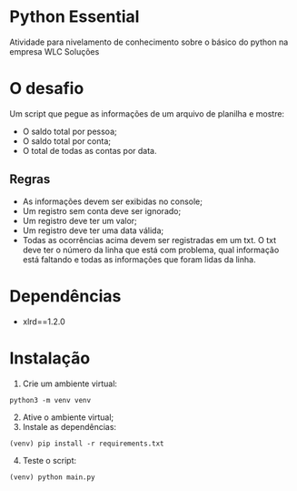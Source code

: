 # Python Essential
Atividade para nivelamento de conhecimento sobre o básico do python na empresa WLC Soluções

# O desafio
Um script que pegue as informações de um arquivo de planilha e mostre:
- O saldo total por pessoa;
- O saldo total por conta;
- O total de todas as contas por data.

## Regras
- As informações devem ser exibidas no console;
- Um registro sem conta deve ser ignorado;
- Um registro deve ter um valor;
- Um registro deve ter uma data válida;
- Todas as ocorrências acima devem ser registradas em um txt. O txt deve ter o número da linha que está com problema, qual informação está faltando e todas as informações que foram lidas da linha.

# Dependências
- xlrd==1.2.0

# Instalação
1. Crie um ambiente virtual:
```
python3 -m venv venv
```
2. Ative o ambiente virtual;
3. Instale as dependências:
```
(venv) pip install -r requirements.txt
```
4. Teste o script:
```
(venv) python main.py
```